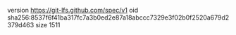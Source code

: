 version https://git-lfs.github.com/spec/v1
oid sha256:8537f6f41ba317fc7a3b0ed2e87a18abccc7329e3f02b0f2520a679d2379d463
size 1511
